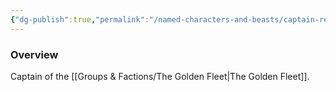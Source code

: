 ```yaml
---
{"dg-publish":true,"permalink":"/named-characters-and-beasts/captain-red-beard/","tags":["NPC"],"updated":"2025-04-26T18:53:47.777+01:00"}
---
```



### Overview
Captain of the [[Groups & Factions/The Golden Fleet\|The Golden Fleet]].
